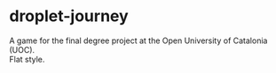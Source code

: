 # droplet-journey
A game for the final degree project at the Open University of Catalonia (UOC). \
Flat style.
